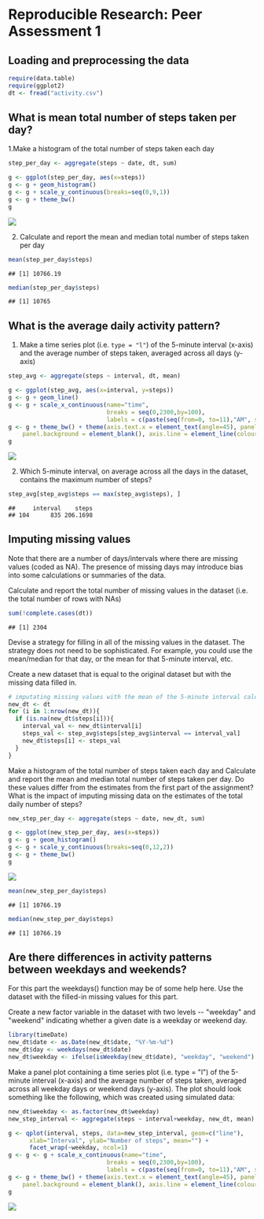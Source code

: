 # Reproducible Research: Peer Assessment 1


## Loading and preprocessing the data


```r
require(data.table)
require(ggplot2)
dt <- fread("activity.csv")
```

## What is mean total number of steps taken per day?

1.Make a histogram of the total number of steps taken each day


```r
step_per_day <- aggregate(steps ~ date, dt, sum)

g <- ggplot(step_per_day, aes(x=steps))
g <- g + geom_histogram()
g <- g + scale_y_continuous(breaks=seq(0,9,1))
g <- g + theme_bw()
g
```

![](PA1_template_files/figure-html/unnamed-chunk-2-1.png) 

2. Calculate and report the mean and median total number of steps taken per day

```r
mean(step_per_day$steps)
```

```
## [1] 10766.19
```

```r
median(step_per_day$steps)
```

```
## [1] 10765
```
## What is the average daily activity pattern?
1. Make a time series plot (i.e. `type = "l"`) of the 5-minute interval (x-axis) and the average number of steps taken, averaged across all days (y-axis)

```r
step_avg <- aggregate(steps ~ interval, dt, mean)

g <- ggplot(step_avg, aes(x=interval, y=steps))
g <- g + geom_line()
g <- g + scale_x_continuous(name="time", 
                            breaks = seq(0,2300,by=100),
                            labels = c(paste(seq(from=0, to=11),"AM", sep=""), "NOON", paste(seq(from=1, to=11),"PM", sep="")))
g <- g + theme_bw() + theme(axis.text.x = element_text(angle=45), panel.grid.major = element_blank(), panel.grid.minor = element_blank(), 
    panel.background = element_blank(), axis.line = element_line(colour = "black"))
g
```

![](PA1_template_files/figure-html/unnamed-chunk-4-1.png) 

2. Which 5-minute interval, on average across all the days in the dataset, contains the maximum number of steps?


```r
step_avg[step_avg$steps == max(step_avg$steps), ]
```

```
##     interval    steps
## 104      835 206.1698
```

## Imputing missing values
Note that there are a number of days/intervals where there are missing values (coded as NA). The presence of missing days may introduce bias into some calculations or summaries of the data.

Calculate and report the total number of missing values in the dataset (i.e. the total number of rows with NAs)

```r
sum(!complete.cases(dt))
```

```
## [1] 2304
```
Devise a strategy for filling in all of the missing values in the dataset. The strategy does not need to be sophisticated. For example, you could use the mean/median for that day, or the mean for that 5-minute interval, etc.

Create a new dataset that is equal to the original dataset but with the missing data filled in.


```r
# imputating missing values with the mean of the 5-minute interval calculated earlier
new_dt <- dt
for (i in 1:nrow(new_dt)){
  if (is.na(new_dt$steps[i])){
    interval_val <- new_dt$interval[i]
    steps_val <- step_avg$steps[step_avg$interval == interval_val]
    new_dt$steps[i] <- steps_val
  }
}
```


Make a histogram of the total number of steps taken each day and Calculate and report the mean and median total number of steps taken per day. Do these values differ from the estimates from the first part of the assignment? What is the impact of imputing missing data on the estimates of the total daily number of steps?


```r
new_step_per_day <- aggregate(steps ~ date, new_dt, sum)

g <- ggplot(new_step_per_day, aes(x=steps))
g <- g + geom_histogram()
g <- g + scale_y_continuous(breaks=seq(0,12,2))
g <- g + theme_bw()
g
```

![](PA1_template_files/figure-html/unnamed-chunk-8-1.png) 

```r
mean(new_step_per_day$steps)
```

```
## [1] 10766.19
```

```r
median(new_step_per_day$steps)
```

```
## [1] 10766.19
```


## Are there differences in activity patterns between weekdays and weekends?
For this part the weekdays() function may be of some help here. Use the dataset with the filled-in missing values for this part.

Create a new factor variable in the dataset with two levels -- "weekday" and "weekend" indicating whether a given date is a weekday or weekend day.

```r
library(timeDate)
new_dt$date <- as.Date(new_dt$date, "%Y-%m-%d")
new_dt$day <- weekdays(new_dt$date)
new_dt$weekday <- ifelse(isWeekday(new_dt$date), "weekday", "weekend")
```
Make a panel plot containing a time series plot (i.e. type = "l") of the 5-minute interval (x-axis) and the average number of steps taken, averaged across all weekday days or weekend days (y-axis). The plot should look something like the following, which was created using simulated data:


```r
new_dt$weekday <- as.factor(new_dt$weekday)
new_step_interval <- aggregate(steps ~ interval+weekday, new_dt, mean)

g <- qplot(interval, steps, data=new_step_interval, geom=c("line"),
      xlab="Interval", ylab="Number of steps", mean="") + 
      facet_wrap(~weekday, ncol=1)
g <- g <- g + scale_x_continuous(name="time", 
                            breaks = seq(0,2300,by=100),
                            labels = c(paste(seq(from=0, to=11),"AM", sep=""), "NOON", paste(seq(from=1, to=11),"PM", sep="")))
g <- g + theme_bw() + theme(axis.text.x = element_text(angle=45), panel.grid.major = element_blank(), panel.grid.minor = element_blank(), 
    panel.background = element_blank(), axis.line = element_line(colour = "black"))
g
```

![](PA1_template_files/figure-html/unnamed-chunk-10-1.png) 
